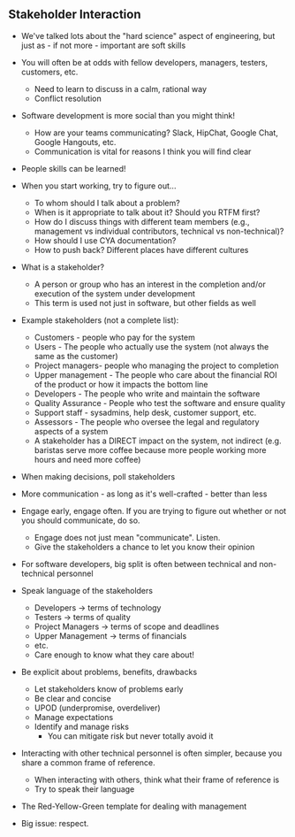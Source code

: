 ## Stakeholder Interaction

* We've talked lots about the "hard science" aspect of engineering, but just as - if not more - important are soft skills

* You will often be at odds with fellow developers, managers, testers, customers, etc.
  * Need to learn to discuss in a calm, rational way
  * Conflict resolution

* Software development is more social than you might think!
  * How are your teams communicating?  Slack, HipChat, Google Chat, Google Hangouts, etc.
  * Communication is vital for reasons I think you will find clear

* People skills can be learned!

* When you start working, try to figure out...
  * To whom should I talk about a problem?
  * When is it appropriate to talk about it? Should you RTFM first?
  * How do I discuss things with different team members (e.g., management vs individual contributors, technical vs non-technical)?
  * How should I use CYA documentation?
  * How to push back?  Different places have different cultures

* What is a stakeholder?
  * A person or group who has an interest in the completion and/or execution of the system under development
  * This term is used not just in software, but other fields as well

* Example stakeholders (not a complete list):
  * Customers - people who pay for the system
  * Users - The people who actually use the system (not always the same as the customer)
  * Project managers- people who managing the project to completion
  * Upper management - The people who care about the financial ROI of the product or how it impacts the bottom line
  * Developers - The people who write and maintain the software
  * Quality Assurance - People who test the software and ensure quality
  * Support staff - sysadmins, help desk, customer support, etc.
  * Assessors - The people who oversee the legal and regulatory aspects of a system
  * A stakeholder has a DIRECT impact on the system, not indirect (e.g. baristas serve more coffee because more people working more hours and need more coffee)

* When making decisions, poll stakeholders

* More communication - as long as it's well-crafted - better than less

* Engage  early, engage often.  If you are trying to figure out whether or not you should communicate, do so.
  * Engage does not just mean "communicate".  Listen.
  * Give the stakeholders a chance to let you know their opinion

* For software developers, big split is often between technical and non-technical personnel

* Speak language of the stakeholders
  * Developers -> terms of technology
  * Testers -> terms of quality
  * Project Managers -> terms of scope and deadlines
  * Upper Management -> terms of financials
  * etc.
  * Care enough to know what they care about!

* Be explicit about problems, benefits, drawbacks
  * Let stakeholders know of problems early
  * Be clear and concise
  * UPOD (underpromise, overdeliver)
  * Manage expectations
  * Identify and manage risks
    * You can mitigate risk but never totally avoid it

* Interacting with other technical personnel is often simpler, because you share a common frame of reference.
  * When interacting with others, think what their frame of reference is
  * Try to speak their language

* The Red-Yellow-Green template for dealing with management

* Big issue: respect.






